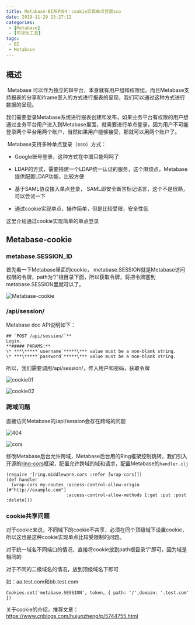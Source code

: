 ```yaml
---
title: Metabase-BI系列04：cookie实现单点登录sso
date: 2019-11-29 23:27:12
categories: 
 - [Metabase]
 - [可视化工具]
tags:
 - BI
 - Metabase
---
```

## 概述

​    Metabase 可以作为独立的BI平台，本身就有用户组和权限组。而且Metabase支持报表的分享和iframe嵌入的方式进行报表的呈现，我们可以通过这种方式进行数据的呈现。

​    我们需要登录Metabase系统进行报表创建和发布，如果业务平台有权限的用户想通过业务平台用户进入到Metabase里面，就需要进行单点登录，因为用户不可能登录两个平台用两个账户，当然如果用户能够接受，那就可以用两个账户了。

​    Metabase支持多种单点登录（sso）方式：

<!--more-->
- Google账号登录，这种方式在中国只能呵呵了

-  LDAP的方式，需要搭建一个LDAP统一认证的服务，这个麻烦点，Metabase提供配置LDAP功能，比较方便

- 基于SAML协议接入单点登录， SAML即安全断言标记语言，这个不是很熟，可以尝试一下

- 通过cookie实现单点，操作简单，但是比较受限，安全性低

这里介绍通过cookie实现简单的单点登录

## Metabase-cookie

### metabase.SESSION_ID

首先看一下Metabase里面的cookie， metabase.SESSION就是Metabase访问权限的令牌，path为“/”根目录下面，所以获取令牌，将把令牌塞到metabase.SESSION里就可以了。

![Metabase-cookie](https://ossbao.oss-cn-qingdao.aliyuncs.com/blog/Metabase/cookie/Metabase-cookie.jpg)

### /api/session/

Metabase doc API说明如下：

```
## `POST /api/session/`**
Login.
**##### PARAMS:**
\* ***\*****`username`*****\*** value must be a non-blank string.
\* ***\*****`password`*****\*** value must be a non-blank string.
```

所以，我们需要调用/api/session/，传入用户和密码，获取令牌

![cookie01](https://ossbao.oss-cn-qingdao.aliyuncs.com/blog/Metabase/cookie/api-session.jpg)

![cookie02](https://ossbao.oss-cn-qingdao.aliyuncs.com/blog/Metabase/cookie/cookie-id.jpg)

### 跨域问题

直接访问Metabase的/api/session会存在跨域的问题

![404](https://ossbao.oss-cn-qingdao.aliyuncs.com/blog/Metabase/cookie/404.jpg)

![cors](https://ossbao.oss-cn-qingdao.aliyuncs.com/blog/Metabase/cookie/cors.jpg)

修改Metabase后台允许跨域，Metabase后台用的Ring框架控制跳转，我们引入开源的[ring-cors]( https://github.com/r0man/ring-cors )框架，配置允许跨域的域和请求，配置Metabase的`handler.clj`

```
(require '[ring.middleware.cors :refer [wrap-cors]])
(def handler
  (wrap-cors my-routes :access-control-allow-origin [#"http://example.com"]
                       :access-control-allow-methods [:get :put :post :delete]))
```

### cookie共享问题

对于cookie来说，不同域下的cookie不共享，必须在同个顶级域下设置cookie，所以这也是这种cookie实现单点比较受限制的问题。

对于统一域名不同端口的情况，直接将cookie放到path根目录“/”即可，因为域是相同的

对于不同的二级域名的情况，放到顶级域名下即可

如：aa.test.com和bb.test.com

```
Cookies.set('metabase.SESSION', token, { path: '/',domain: '.test.com' })
```

关于cookie的介绍，推荐文章： https://www.cnblogs.com/hujunzheng/p/5744755.html 